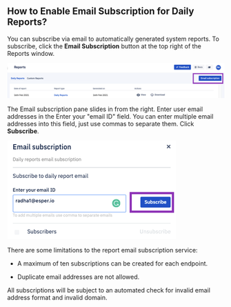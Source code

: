 ## How to Enable Email Subscription for Daily Reports?

  

You can subscribe via email to automatically generated system reports. To subscribe, click the **Email Subscription** button at the top right of the Reports window.

  

![](./images/subscribe/1-subscribeButton.png)

  
  

The Email subscription pane slides in from the right. Enter user email addresses in the Enter your "email ID" field. You can enter multiple email addresses into this field, just use commas to separate them. Click **Subscribe**.

![](./images/subscribe/2-SubscribeButton.png)

  

There are some limitations to the report email subscription service:

-   A maximum of ten subscriptions can be created for each endpoint.
    
-   Duplicate email addresses are not allowed.
    

All subscriptions will be subject to an automated check for invalid email address format and invalid domain.
